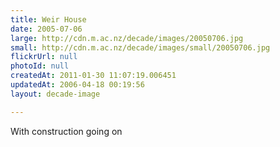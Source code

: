 ```yaml
---
title: Weir House
date: 2005-07-06
large: http://cdn.m.ac.nz/decade/images/20050706.jpg
small: http://cdn.m.ac.nz/decade/images/small/20050706.jpg
flickrUrl: null
photoId: null
createdAt: 2011-01-30 11:07:19.006451
updatedAt: 2006-04-18 00:19:56
layout: decade-image

---
```

With construction going on
